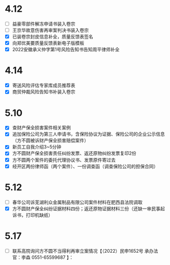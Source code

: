 # 4.12
- [ ] 益豪零部件解冻申请书装入卷宗
- [ ] 王京华故意伤害再审案判决书装入卷宗
- [x] 已装卷宗封皮信息补全，质量反馈表签名
- [x] 向郑优美要质量反馈表新电子版模板
- [x] 2022安徽承义仲字第1号风险告知书告知周平律师补全
# 4.14
- [x] 寄送风险评估专家库成员推荐表
- [x] 商贸仲裁风险告知书补装入卷宗
# 5.10
- [x] 查财产保全损害案件相关案例
- [x] 追加保险公司为第三人申请书，含保险协议为证据、保险公司的企业公示信息（方不圆被诉财产保全损害赔偿案件）
- [x] 新员工自我介绍3~5分钟
- [x] 方不圆财产保全损害责任纠纷发票、返还原物纠纷发票复印2份
- [x] 方不圆两个案件的委托代理协议书、发票原件寄过去
- [x] 经开区两份律师函（两个案件）、一份调查函（调查保险公司的担保合同）
# 5.12
- [ ] 春华公司诉芜湖利众金属制品有限公司案件材料在肥西县法院调取
- [x] 方不圆财产保全纠纷证据材料四份；返还原物证据材料三份（还缺一审民事起诉书，打印机缺纸）
# 5.17
- [ ] 联系高院询问方不圆不当得利再审立案情况【（2022）民申1652号 承办法官：李森 0551-65599687 】：